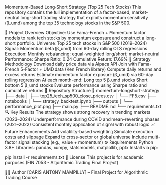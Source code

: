 Momentum-Based Long-Short Strategy (Top 25 Tech Stocks)
This repository contains the full implementation of a factor-based, market-neutral long-short trading strategy that exploits momentum sensitivity (β_umd) among the top 25 technology stocks in the S&P 500.

📌 Project Overview
Objective: Use Fama-French + Momentum factor models to rank tech stocks by momentum exposure and construct a long-short portfolio.
Universe: Top 25 tech stocks in S&P 500 (2019–2024)
Signal: Momentum beta (β_umd) from 60-day rolling OLS regressions
Execution: Monthly rebalancing; equal-weighted long/short; market-neutral
Performance:
Sharpe Ratio: 0.24
Cumulative Return: 17.69%
🧠 Strategy Methodology
Download daily price data via Alpaca API
Join with Fama-French 5-Factor + UMD data (Ken French library)
Compute daily returns and excess returns
Estimate momentum factor exposure (β_umd) via 60-day rolling regression
At each month-end:
Long top 5 β_umd stocks
Short bottom 5 β_umd stocks
Evaluate performance using Sharpe ratio and cumulative returns
📁 Repository Structure
📂 momentum-longshort-strategy
├── data
│   ├── top25_tech_sp500_close_prices.csv
│   └── FF5.csv
├── notebooks
│   └── strategy_backtest.ipynb
├── outputs
│   └── performance_plot.png
├── main.py
├── README.md
└── requirements.txt
🔍 Key Results
The strategy shows strong recovery in trending markets (2023–2024)
Underperformance during COVID and mean-reverting phases (2021–2022)
Consistent monthly application of signal with robust logic
📈 Future Enhancements
Add volatility-based weighting
Simulate execution costs and slippage
Expand to cross-sector or global universe
Include multi-factor signal stacking (e.g., value + momentum)
⚙️ Requirements
Python 3.8+
Libraries: pandas, numpy, statsmodels, matplotlib, pptx
Install via pip:

pip install -r requirements.txt
🧾 License
This project is for academic purposes (FIN 7053 - Algorithmic Trading Final Project)

🙋‍♂️ Author
[CARIS ANTONY MAMPILLY] – Final Project for Algorithmic Trading Course
